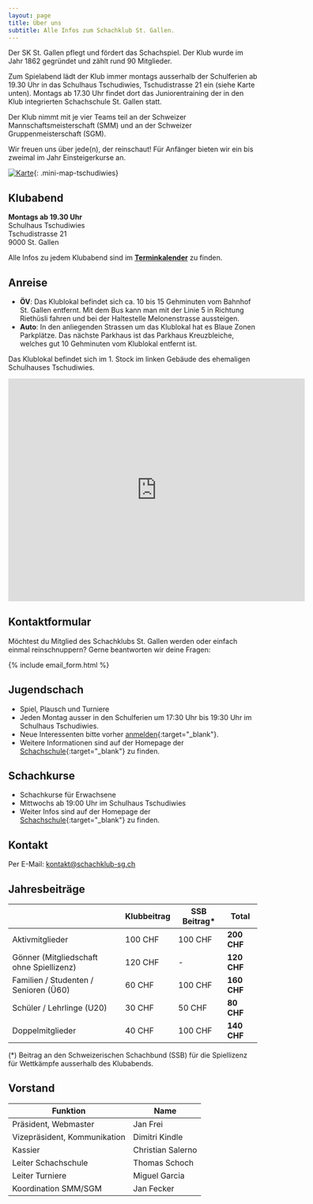 ```yaml
---
layout: page
title: Über uns
subtitle: Alle Infos zum Schachklub St. Gallen.
---
```


Der SK St. Gallen pflegt und fördert das Schachspiel. Der Klub wurde im Jahr 1862 gegründet und zählt rund 90 Mitglieder.

Zum Spielabend lädt der Klub immer montags ausserhalb der Schulferien ab 19.30 Uhr in das Schulhaus Tschudiwies, Tschudistrasse 21 ein (siehe Karte unten). Montags ab 17.30 Uhr findet dort das Juniorentraining der in den Klub integrierten Schachschule St. Gallen statt.

Der Klub nimmt mit je vier Teams teil an der Schweizer Mannschaftsmeisterschaft (SMM) und an der Schweizer Gruppenmeisterschaft (SGM).

Wir freuen uns über jede(n), der reinschaut! Für Anfänger bieten wir ein bis zweimal im Jahr Einsteigerkurse an.

[![Karte](/assets/img/MiniKarteTschudiwies208.jpg)](/info/#anreise){: .mini-map-tschudiwies}

## Klubabend

**Montags ab 19.30 Uhr**\
Schulhaus Tschudiwies\
Tschudistrasse 21\
9000 St. Gallen

Alle Infos zu jedem Klubabend sind im **[Terminkalender](../terminkalender)** zu finden.

## Anreise

- **ÖV**: Das Klublokal befindet sich ca. 10 bis 15 Gehminuten vom Bahnhof St. Gallen entfernt. Mit dem Bus kann man mit der Linie 5 in Richtung Riethüsli fahren und bei der Haltestelle Melonenstrasse aussteigen.
- **Auto**: In den anliegenden Strassen um das Klublokal hat es Blaue Zonen Parkplätze. Das nächste Parkhaus ist das Parkhaus Kreuzbleiche, welches gut 10 Gehminuten vom Klublokal entfernt ist.

Das Klublokal befindet sich im 1. Stock im linken Gebäude des ehemaligen Schulhauses Tschudiwies.

<iframe src="https://www.google.com/maps/embed?pb=!1m18!1m12!1m3!1d1349.8757530821356!2d9.364678339166312!3d47.41678790773824!2m3!1f0!2f0!3f0!3m2!1i1024!2i768!4f13.1!3m3!1m2!1s0x479b1f0b28882695%3A0xc43c45d21cef232c!2sSchachklub%20St.%20Gallen!5e0!3m2!1sen!2sus!4v1708895068948!5m2!1sen!2sus" width="600" height="450" style="border:0;" allowfullscreen="" loading="lazy" referrerpolicy="no-referrer-when-downgrade"></iframe>

## Kontaktformular

Möchtest du Mitglied des Schachklubs St. Gallen werden oder einfach einmal reinschnuppern? Gerne beantworten wir deine Fragen:

{% include email_form.html %}

## Jugendschach

- Spiel, Plausch und Turniere
- Jeden Montag ausser in den Schulferien um 17:30 Uhr bis 19:30 Uhr im Schulhaus Tschudiwies.
- Neue Interessenten bitte vorher [anmelden](https://www.schachschule-sg.ch/jugendschach/anmeldung){:target="\_blank"}.
- Weitere Informationen sind auf der Homepage der [Schachschule](https://www.schachschule-sg.ch/jugendschach/kurse){:target="\_blank"} zu finden.

## Schachkurse

- Schachkurse für Erwachsene
- Mittwochs ab 19:00 Uhr im Schulhaus Tschudiwies
- Weiter Infos sind auf der Homepage der [Schachschule](https://www.schachschule-sg.ch/erwachsene/kurse){:target="\_blank"} zu finden.

## Kontakt

Per E-Mail: [kontakt@schachklub-sg.ch](mailto:kontakt@schachklub-sg.ch)

## Jahresbeiträge

|                                          | Klubbeitrag | SSB Beitrag* | Total       |
|------------------------------------------|-------------|--------------|-------------|
| Aktivmitglieder                          | 100 CHF     | 100 CHF      | **200 CHF** |
| Gönner (Mitgliedschaft ohne Spiellizenz) | 120 CHF     | -            | **120 CHF** |
| Familien / Studenten / Senioren (Ü60)    | 60 CHF      | 100 CHF      | **160 CHF** |
| Schüler / Lehrlinge (U20)                | 30 CHF      | 50 CHF       | **80 CHF**  |
| Doppelmitglieder                         | 40 CHF      | 100 CHF      | **140 CHF** |

(*) Beitrag an den Schweizerischen Schachbund (SSB) für die Spiellizenz für Wettkämpfe ausserhalb des Klubabends.

## Vorstand

| Funktion                     | Name              |
|------------------------------|-------------------|
| Präsident, Webmaster         | Jan Frei          |
| Vizepräsident, Kommunikation | Dimitri Kindle    |
| Kassier                      | Christian Salerno |
| Leiter Schachschule          | Thomas Schoch     |
| Leiter Turniere              | Miguel Garcia     |
| Koordination SMM/SGM         | Jan Fecker        |
